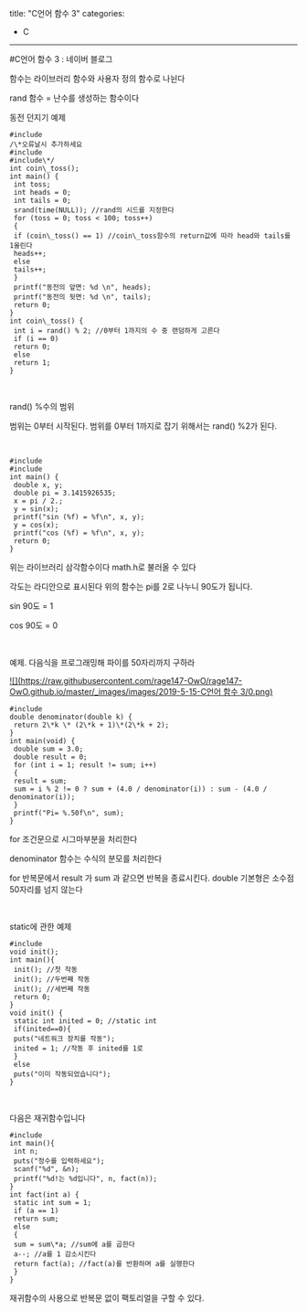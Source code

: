 title: "C언어 함수 3"
categories:
 - C
---
#C언어 함수 3 : 네이버 블로그







함수는 라이브러리 함수와 사용자 정의 함수로 나뉜다

rand 함수 = 난수를 생성하는 함수이다

동전 던지기 예제




 




```
#include
/\*오류날시 추가하세요
#include
#include\*/
int coin\_toss();
int main() {
 int toss;
 int heads = 0;
 int tails = 0;
 srand(time(NULL)); //rand의 시드를 지정한다
 for (toss = 0; toss < 100; toss++)
 {
 if (coin\_toss() == 1) //coin\_toss함수의 return값에 따라 head와 tails를 1올린다
 heads++;
 else
 tails++;
 }
 printf("동전의 앞면: %d \n", heads);
 printf("동전의 뒷면: %d \n", tails);
 return 0;
}
int coin\_toss() {
 int i = rand() % 2; //0부터 1까지의 수 중 랜덤하게 고른다
 if (i == 0)
 return 0;
 else
 return 1;
}
```





 


​

rand() %수의 범위

범위는 0부터 시작된다. 범위를 0부터 1까지로 잡기 위해서는 rand() %2가 된다.

​




 




```
#include
#include
int main() {
 double x, y;
 double pi = 3.1415926535;
 x = pi / 2.;
 y = sin(x);
 printf("sin (%f) = %f\n", x, y);
 y = cos(x);
 printf("cos (%f) = %f\n", x, y);
 return 0;
}
```





 


위는 라이브러리 삼각함수이다 math.h로 불러올 수 있다

각도는 라디안으로 표시된다 위의 함수는 pi를 2로 나누니 90도가 됩니다.

sin 90도 = 1

cos 90도 = 0

​

예제. 다음식을 프로그래밍해 파이를 50자리까지 구하라




 


[![](https://raw.githubusercontent.com/rage147-OwO/rage147-OwO.github.io/master/_images/images/2019-5-15-C언어 함수 3/0.png)](#) 

 




```
#include
double denominator(double k) {
 return 2\*k \* (2\*k + 1)\*(2\*k + 2);
}
int main(void) {
 double sum = 3.0;
 double result = 0;
 for (int i = 1; result != sum; i++)
 {
 result = sum;
 sum = i % 2 != 0 ? sum + (4.0 / denominator(i)) : sum - (4.0 / denominator(i));
 }
 printf("Pi= %.50f\n", sum);
}
```





 


for 조건문으로 시그마부분을 처리한다

denominator 함수는 수식의 분모를 처리한다

for 반복문에서 result 가 sum 과 같으면 반복을 종료시킨다. double 기본형은 소수점 50자리를 넘지 않는다

​

static에 관한 예제




 




```
#include
void init();
int main(){
 init(); //첫 작동
 init(); //두번째 작동
 init(); //세번째 작동
 return 0;
}
void init() {
 static int inited = 0; //static int
 if(inited==0){
 puts("네트워크 장치를 작동");
 inited = 1; //작동 후 inited를 1로
 }
 else
 puts("이미 작동되었습니다");
}
```





 


​

다음은 재귀함수입니다




 




```
#include
int main(){
 int n;
 puts("정수를 입력하세요");
 scanf("%d", &n);
 printf("%d!는 %d입니다", n, fact(n));
}
int fact(int a) {
 static int sum = 1;
 if (a == 1)
 return sum;
 else
 {
 sum = sum\*a; //sum에 a를 곱한다
 a--; //a를 1 감소시킨다
 return fact(a); //fact(a)를 반환하며 a를 실행한다
 }
}
```





 


재귀함수의 사용으로 반복문 없이 팩토리얼을 구할 수 있다.